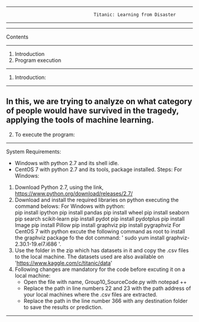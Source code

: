 

--------------------------------------------------------------------------------------------------------------------------
                                     Titanic: Learning from Disaster 
--------------------------------------------------------------------------------------------------------------------------
**************************
Contents
**************************
1. Introduction
2. Program execution 

------------------------------------------------------------------------------------------------------
1. Introduction:
*******************
In this, we are trying to analyze on what category of people would have survived in the tragedy, applying the tools of machine learning.
------------------------------------------------------------------------------------------------------------------

2. To execute the program:
**************************
System Requirements:
- Windows with python 2.7 and its shell idle.
- CentOS 7 with python 2.7 and its tools, package installed.
Steps:
For Windows:
1. Download Python 2.7, using the link, https://www.python.org/download/releases/2.7/
2. Download and install the required libraries on python executing the command belows:
 For Windows with python:  
   pip install ipython
   pip install pandas
   pip install wheel
   pip install seaborn
   pip search scikit-learn
   pip install pydot
   pip install pydotplus
   pip install Image
   pip install Pillow
   pip install graphviz
   pip install pygraphviz
 For CentOS 7 with python excute the following command as root to install the graphviz package fo the dot command:
 ' sudo yum install graphviz-2.30.1-19.el7.i686 '.
3. Use the folder in the zip which has datasets in it and copy the .csv files to the local machine. The datasets used are also available on 'https://www.kaggle.com/c/titanic/data'
4. Following changes are mandatory for the code before excuting it on a local machine:
	- Open the file with name, Group10_SourceCode.py with notepad ++
	- Replace the path in line numbers 22 and 23 with the path address of your local machines where the .csv files are extracted.
	- Replace the path in the line number 366 with any destination folder to save the results or prediction.
------------------------------------------------------------------------------------------------------------------

